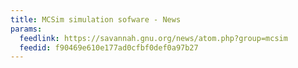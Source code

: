 ```yaml
---
title: MCSim simulation sofware - News
params:
  feedlink: https://savannah.gnu.org/news/atom.php?group=mcsim
  feedid: f90469e610e177ad0cfbf0def0a97b27
---
```

